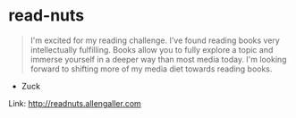 # read-nuts

> I'm excited for my reading challenge. I've found reading books very intellectually fulfilling. Books allow you to fully explore a topic and immerse yourself in a deeper way than most media today. I'm looking forward to shifting more of my media diet towards reading books.
- Zuck

Link: http://readnuts.allengaller.com
